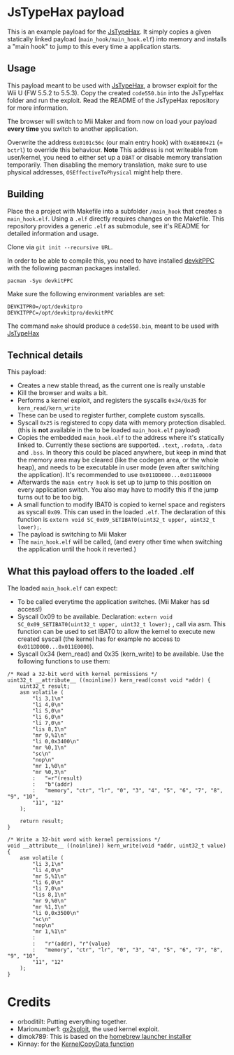 # JsTypeHax payload
This is an example payload for the [JsTypeHax](https://github.com/wiiu-env/JsTypeHax).
It simply copies a given statically linked payload (`main_hook/main_hook.elf`)
into memory and installs a "main hook" to jump to this every time a application
starts.

## Usage
This payload meant to be used with [JsTypeHax](https://github.com/wiiu-env/JsTypeHax),
a browser exploit for the Wii U (FW 5.5.2 to 5.5.3). Copy the created `code550.bin`
into the JsTypeHax folder and run the exploit. Read the README of the JsTypeHax
repository for more information.

The browser will switch to Mii Maker and from now on load your payload **every time**
you switch to another application.  

Overwrite the address `0x0101c56c` (our main entry hook) with `0x4E800421`
(= `bctrl`) to override this behaviour. **Note** This address is not writeable
from user/kernel, you need to either set up a `DBAT` or disable memory translation
temporarily. Then disabling the memory translation, make sure to use physical addresses,
`OSEffectiveToPhysical` might help there.

## Building
Place the a project with Makefile into a subfolder `/main_hook` that creates a `main_hook.elf`.
Using a `.elf` directly requires changes on the Makefile. This repository provides
a generic `.elf` as submodule, see it's README for detailed information and usage.

Clone via `git init --recursive URL`.

In order to be able to compile this, you need to have installed
[devkitPPC](https://devkitpro.org/wiki/Getting_Started) with the following
pacman packages installed.

```
pacman -Syu devkitPPC
```

Make sure the following environment variables are set:
```
DEVKITPRO=/opt/devkitpro
DEVKITPPC=/opt/devkitpro/devkitPPC
```

The command `make` should produce a `code550.bin`, meant to be used with
[JsTypeHax](https://github.com/wiiu-env/JsTypeHax)

## Technical details

This payload:

- Creates a new stable thread, as the current one is really unstable
- Kill the browser and waits a bit.
- Performs a kernel exploit, and registers the syscalls `0x34/0x35` for `kern_read/kern_write`
- These can be used to register further, complete custom syscalls.
- Syscall `0x25` is registered to copy data with memory protection disabled.
(this is **not** available in the to be loaded `main_hook.elf` payload)
- Copies the embedded `main_hook.elf` to the address where it's statically linked to.
Currently these sections are supported. `.text`, `.rodata`, `.data` and `.bss`.
In theory this could be placed anywhere, but keep in mind that the memory area
may be cleared (like the codegen area, or the whole heap), and needs to be
executable in user mode (even after switching the application). It's recommended
to use `0x011DD000...0x011E0000`
- Afterwards the `main entry hook` is set up to jump to this position on every
application switch. You also may have to modify this if the jump turns out to be too big.
- A small function to modify IBAT0 is copied to kernel space and registers as syscall
`0x09`. This can used in the loaded `.elf`.
 The declaration of this function is `extern void SC_0x09_SETIBAT0(uint32_t upper, uint32_t lower);`.
- The payload is switching to Mii Maker
- The `main_hook.elf` will be called, (and every other time when switching the application
  until the hook it reverted.)

## What this payload offers to the loaded .elf
The loaded `main_hook.elf` can expect:

- To be called everytime the application switches. (Mii Maker has sd access!)
- Syscall 0x09 to be available. Declaration: `extern void SC_0x09_SETIBAT0(uint32_t upper, uint32_t lower);`
, call via asm.
This function can be used to set IBAT0 to allow the kernel to execute new created
syscall (the kernel has for example no access to `0x011DD000...0x011E0000`).
- Syscall 0x34 (kern_read) and 0x35 (kern_write) to be available. Use the following
functions to use them:
```
/* Read a 32-bit word with kernel permissions */
uint32_t __attribute__ ((noinline)) kern_read(const void *addr) {
    uint32_t result;
    asm volatile (
        "li 3,1\n"
        "li 4,0\n"
        "li 5,0\n"
        "li 6,0\n"
        "li 7,0\n"
        "lis 8,1\n"
        "mr 9,%1\n"
        "li 0,0x3400\n"
        "mr %0,1\n"
        "sc\n"
        "nop\n"
        "mr 1,%0\n"
        "mr %0,3\n"
        :	"=r"(result)
        :	"b"(addr)
        :	"memory", "ctr", "lr", "0", "3", "4", "5", "6", "7", "8", "9", "10",
        "11", "12"
    );

    return result;
}

/* Write a 32-bit word with kernel permissions */
void __attribute__ ((noinline)) kern_write(void *addr, uint32_t value) {
    asm volatile (
        "li 3,1\n"
        "li 4,0\n"
        "mr 5,%1\n"
        "li 6,0\n"
        "li 7,0\n"
        "lis 8,1\n"
        "mr 9,%0\n"
        "mr %1,1\n"
        "li 0,0x3500\n"
        "sc\n"
        "nop\n"
        "mr 1,%1\n"
        :
        :	"r"(addr), "r"(value)
        :	"memory", "ctr", "lr", "0", "3", "4", "5", "6", "7", "8", "9", "10",
        "11", "12"
    );
}
```

# Credits

- orboditilt: Putting everything together.
- Marionumber1: [gx2sploit](https://github.com/wiiudev/libwiiu/tree/master/kernel/gx2sploit), the used kernel exploit.
- dimok789: This is based on the [homebrew launcher installer](https://github.com/dimok789/homebrew_launcher/tree/master/installer)
- Kinnay: for the [KernelCopyData function](https://github.com/Kinnay/Wii-U-Debugger/blob/master/src/kernel.S)
